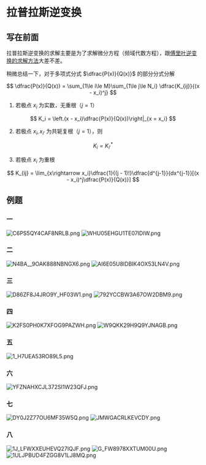 # 拉普拉斯逆变换

## 写在前面

拉普拉斯逆变换的求解主要是为了求解微分方程（频域代数方程），跟[傅里叶逆变换的求解方法](信号与系统/../../第三章/连续系统频域响应.md)大差不差。

稍微总结一下，对于多项式分式 $\dfrac{P(x)}{Q(x)}$ 的部分分式分解

$$
\dfrac{P(x)}{Q(x)} = \sum_{1\le i\le M}\sum_{1\le j\le N_i} \dfrac{K_{ij}}{(x - x_i)^j}
$$

1. 若极点 $x_i$ 为实数，无重根（$j = 1$）

$$
K_i = \left.(x - x_i)\dfrac{P(x)}{Q(x)}\right|_{x = x_i}
$$

2. 若极点 $x_i, x_{i’}$ 为共轭复根（$j = 1$），则

$$
K_{i} = K_{i'}^*
$$

3. 若极点 $x_i$ 为重根

$$
K_{ij} = \lim_{x\rightarrow x_i}\dfrac{1}{(j - 1)!}\dfrac{d^{j-1}}{dx^{j-1}}[(x - x_i)^j\dfrac{P(x)}{Q(x)}]
$$

## 例题

### 一

![C6PS5QY4CAF8NRLB.png](http://image.tjzfile.xyz/images/2023/02/09/C6PS5QY4CAF8NRLB.png)
![WHU05EHGU1TE07IDIW.png](http://image.tjzfile.xyz/images/2023/02/09/WHU05EHGU1TE07IDIW.png)

### 二

![N4BA__9OAK888NBNGX6.png](http://image.tjzfile.xyz/images/2023/02/09/N4BA__9OAK888NBNGX6.png)
![AI6E05U8IDBIK4OX53LN4V.png](http://image.tjzfile.xyz/images/2023/02/09/AI6E05U8IDBIK4OX53LN4V.png)

### 三

![D86ZF8J4JRO9Y_HF03W1.png](http://image.tjzfile.xyz/images/2023/02/09/D86ZF8J4JRO9Y_HF03W1.png)
![792YCCBW3A67OW2DBM9.png](http://image.tjzfile.xyz/images/2023/02/09/792YCCBW3A67OW2DBM9.png)

### 四

![K2FS0PH0K7XFOG9PAZWH.png](http://image.tjzfile.xyz/images/2023/02/09/K2FS0PH0K7XFOG9PAZWH.png)
![W9QKK29H9Q9YJNAGB.png](http://image.tjzfile.xyz/images/2023/02/09/W9QKK29H9Q9YJNAGB.png)

### 五

![1_H7UEA53RO89L5.png](http://image.tjzfile.xyz/images/2023/02/09/1_H7UEA53RO89L5.png)

### 六

![YFZNAHXCJL372SI1W23QFJ.png](http://image.tjzfile.xyz/images/2023/02/09/YFZNAHXCJL372SI1W23QFJ.png)

### 七

![DY0J2Z77OU6MF35W5Q.png](http://image.tjzfile.xyz/images/2023/02/09/DY0J2Z77OU6MF35W5Q.png)
![JMWGACRLKEVCDY.png](http://image.tjzfile.xyz/images/2023/02/09/JMWGACRLKEVCDY.png)

### 八

![1J_LFWXXEUHEVQ27IQJF.png](http://image.tjzfile.xyz/images/2023/02/09/1J_LFWXXEUHEVQ27IQJF.png)
![G_FW8978XXTUM00U.png](http://image.tjzfile.xyz/images/2023/02/09/G_FW8978XXTUM00U.png)
![1ULJPBUD4FZGG8V1LJ8MQ.png](http://image.tjzfile.xyz/images/2023/02/09/1ULJPBUD4FZGG8V1LJ8MQ.png)